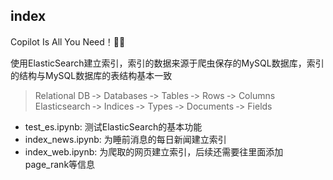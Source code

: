 ## index

Copilot Is All You Need！👨‍💻

使用ElasticSearch建立索引，索引的数据来源于爬虫保存的MySQL数据库，索引的结构与MySQL数据库的表结构基本一致  

> Relational DB ‐> Databases ‐> Tables ‐> Rows ‐> Columns  
> Elasticsearch ‐> Indices ‐> Types ‐> Documents ‐> Fields 

- test_es.ipynb: 测试ElasticSearch的基本功能
- index_news.ipynb: 为睡前消息的每日新闻建立索引
- index_web.ipynb: 为爬取的网页建立索引，后续还需要往里面添加page_rank等信息